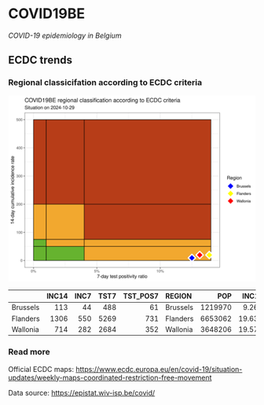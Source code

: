 
# COVID19BE

*COVID-19 epidemiology in Belgium*

## ECDC trends

### Regional classicifation according to ECDC criteria

![](COVID9BE-ecdc-trend.png)

|          | INC14 | INC7 | TST7 | TST\_POS7 | REGION   |     POP | INC14\_RT |       PR7 |          GR |
| :------- | ----: | ---: | ---: | --------: | :------- | ------: | --------: | --------: | ----------: |
| Brussels |   113 |   44 |  488 |        61 | Brussels | 1219970 |  9.262523 | 0.1250000 | \-0.3623188 |
| Flanders |  1306 |  550 | 5269 |       731 | Flanders | 6653062 | 19.630059 | 0.1387360 | \-0.2724868 |
| Wallonia |   714 |  282 | 2684 |       352 | Wallonia | 3648206 | 19.571263 | 0.1311475 | \-0.3472222 |

### Read more

Official ECDC maps:
<https://www.ecdc.europa.eu/en/covid-19/situation-updates/weekly-maps-coordinated-restriction-free-movement>

Data source: <https://epistat.wiv-isp.be/covid/>
